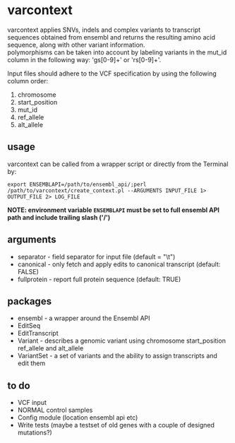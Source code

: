 # varcontext

varcontext applies SNVs, indels and complex variants to transcript sequences obtained from ensembl and returns the resulting amino acid sequence, along with other variant information.  
polymorphisms can be taken into account by labeling variants in the mut_id column in the following way: 'gs[0-9]+' or 'rs[0-9]+'.

Input files should adhere to the VCF specification by using the following column order:

1. chromosome
2. start_position
3. mut_id
4. ref_allele
5. alt_allele

## usage

varcontext can be called from a wrapper script or directly from the Terminal by:

`export ENSEMBLAPI=/path/to/ensembl_api/;perl /path/to/varcontext/create_context.pl --ARGUMENTS INPUT_FILE 1> OUTPUT_FILE 2> LOG_FILE`

**NOTE: environment variable `ENSEMBLAPI` must be set to full ensembl API path and include trailing slash ('/')**

## arguments

- separator - field separator for input file (default = "\t")
- canonical - only fetch and apply edits to canonical transcript (default: FALSE)
- fullprotein - report full protein sequence (default: TRUE)

## packages

- ensembl - a wrapper around the Ensembl API
- EditSeq
- EditTranscript
- Variant - describes a genomic variant using chromosome start_position ref_allele and alt_allele
- VariantSet - a set of variants and the ability to assign transcripts and edit them

## to do

- VCF input 
- NORMAL control samples 
- Config module (location ensembl api etc) 
- Write tests (maybe a testset of old genes with a couple of designed mutations?)



